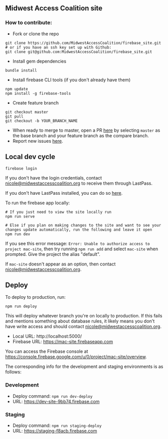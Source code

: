 ## Midwest Access Coalition site

### How to contribute:

* Fork or clone the repo
```
git clone https://github.com/MidwestAccessCoalition/firebase_site.git
# or if you have an ssh key set up with Github:
git clone git@github.com:MidwestAccessCoalition/firebase_site.git
```
* Install gem dependencies
```
bundle install
```

* Install firebase CLI tools (if you don't already have them)
```
npm update
npm install -g firebase-tools
```

* Create feature branch
```
git checkout master
git pull
git checkout -b YOUR_BRANCH_NAME
```
* When ready to merge to master, open a PR [here](https://github.com/MidwestAccessCoalition/firebase_site/compare) by selecting `master` as the base branch and your feature branch as the compare branch.
* Report new issues [here](https://github.com/MidwestAccessCoalition/firebase_site/issues/new).

## Local dev cycle
```
firebase login
```
If you don't have the login credentials, contact nicole@midwestaccesscoalition.org to receive them through LastPass.

If you don't have LastPass installed, you can do so [here](https://lastpass.com/misc_download2.php).

To run the firebase app locally:
```
# If you just need to view the site locally run
npm run serve

# Else if you plan on making changes to the site and want to see your changes update automatically, run the following and leave it open
npm run dev
```
If you see this error message: `Error: Unable to authorize access to project mac-site`, then try running `npm run add` and select `mac-site` when prompted. Give the project the alias "default".

If `mac-site` doesn't appear as an option, then contact <nicole@midwestaccesscoalition.org>.

## Deploy
To deploy to production, run:
```
npm run deploy
```
This will deploy whatever branch you're on locally to production. If this fails and mentions something about database rules, it likely means you don't have write access and should contact <nicole@midwestaccesscoalition.org>.

* Local URL: http://localhost:5000/
* Firebase URL: https://mac-site.firebaseapp.com

You can access the Firebase console at https://console.firebase.google.com/u/0/project/mac-site/overview.

The corresponding info for the development and staging environments is as follows:

### Development
* Deploy command: `npm run dev-deploy`
* URL: https://dev-site-9bb74.firebase.com

### Staging
* Deploy command: `npm run staging-deploy`
* URL: https://staging-f8acb.firebase.com

